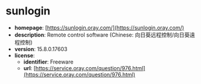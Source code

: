 # sunlogin

- **homepage**: [https://sunlogin.oray.com/](https://sunlogin.oray.com/)
- **description**: Remote control software (Chinese: 向日葵远程控制/向日葵遠程控制)
- **version**: 15.8.0.17603
- **license**:
  - **identifier**: Freeware
  - **url**: [https://service.oray.com/question/976.html](https://service.oray.com/question/976.html)

